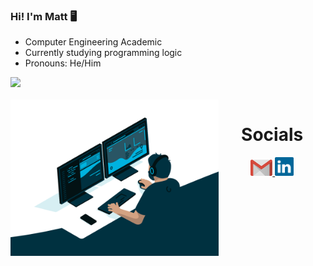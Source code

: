 ### Hi! I'm Matt 🖥️

-  Computer Engineering Academic
-  Currently studying programming logic
-  Pronouns: He/Him

<div>
    <img height="180em" src="https://github-readme-stats.vercel.app/api?username=harutetsuh&rank_icon=github&theme=dracula"/>
</div>

<div align="center"> 
    <div style="display: inline_block"><br>
        <img align="left" height="250" alt="coding-time" src="./gifs/code.gif">
</div>

<div>  
    <h1 align="center">Socials</h1>
        <a href = "mailto: mtelles422@gmail.com">
          <img width="35" src="gmail.svg">
        </a>
        <a href = "https://www.linkedin.com/in/mtell-es/">
          <img width="30" src="linkedin.svg">
        </a>
</div>
